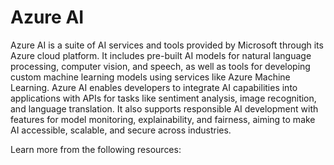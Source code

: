 # Azure AI

Azure AI is a suite of AI services and tools provided by Microsoft through its Azure cloud platform. It includes pre-built AI models for natural language processing, computer vision, and speech, as well as tools for developing custom machine learning models using services like Azure Machine Learning. Azure AI enables developers to integrate AI capabilities into applications with APIs for tasks like sentiment analysis, image recognition, and language translation. It also supports responsible AI development with features for model monitoring, explainability, and fairness, aiming to make AI accessible, scalable, and secure across industries.

Learn more from the following resources:

